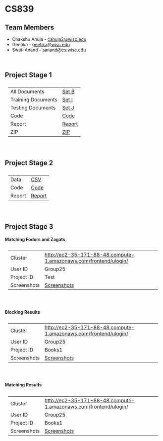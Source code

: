 # CS839
<!DOCTYPE html>
<html>
<body style="margin:25px;">
  <h2>Team Members</h2>
  <ul>
    <li>Chakshu Ahuja - <a href="mailto:cahuja2@wisc.edu">cahuja2@wisc.edu</a></li>
    <li>Geetika - <a href="mailto:geetika@wisc.edu">geetika@wisc.edu</a></li>
    <li>Swati Anand - <a href="mailto:sanand@cs.wisc.edu">sanand@cs.wisc.edu</a></li>
  </ul>
  <br/>
  <h2>Project Stage 1</h2>
  <table style="padding:10px">
    <tr>
      <td>
        All Documents
      </td>
      <td>
        <a href="https://github.com/swatianand56/CS839/tree/master/Stage_1/B">Set B</a>
      </td>
    </tr>
    <tr>
      <td>
        Training Documents
      </td>
      <td>
        <a href="https://github.com/swatianand56/CS839/tree/master/Stage_1/I">Set I</a>
      </td>
    </tr>
    <tr>
      <td>
        Testing Documents
      </td>
      <td>
        <a href="https://github.com/swatianand56/CS839/tree/master/Stage_1/J">Set J</a>
      </td>
    </tr>
    <tr>
      <td>
        Code
      </td>
      <td>
        <a href="https://github.com/swatianand56/CS839/tree/master/Stage_1/">Code</a>
      </td>
    </tr>
    <tr>
      <td>
        Report
      </td>
      <td>
        <a href="https://github.com/swatianand56/CS839/blob/master/Stage_1/report.pdf">Report</a>
      </td>
      <tr>
        <td>
          ZIP
        </td>
        <td>
          <a href="https://github.com/swatianand56/CS839/blob/master/Stage_1/Stage_1.zip">ZIP</a>
        </td>
      </tr>
    </tr>
  </table>
  <br/>
  <h2>Project Stage 2</h2>
  <table style="padding:10px">
    <tr>
      <td>
        Data
      </td>
      <td>
        <a href="https://github.com/swatianand56/CS839/tree/master/Stage_2/data">CSV</a>
      </td>
    </tr>
    <tr>
      <td>
        Code
      </td>
      <td>
        <a href="https://github.com/swatianand56/CS839/tree/master/Stage_2/code">Code</a>
      </td>
    </tr>
    <tr>
      <td>
        Report
      </td>
      <td>
        <a href="https://github.com/swatianand56/CS839/blob/master/Stage_2/report.pdf">Report</a>
      </td>
    </tr>
  </table>
  <br/>
  <h2>Project Stage 3</h2>
  <h4>Matching Fodors and Zagats</h4>
  <table style="padding:10px">
    <tr>
      <td>
        Cluster
      </td>
      <td>
        <a href="http://ec2-35-171-88-48.compute-1.amazonaws.com/frontend/ulogin/">http://ec2-35-171-88-48.compute-1.amazonaws.com/frontend/ulogin/</a>
      </td>
    </tr>
    <tr>
      <td>
        User ID 
      </td>
      <td>
        Group25
      </td>
    </tr>
    <tr>
      <td>
        Project ID
      </td>
      <td>
        Test
      </td>
    </tr>
    <tr>
      <td>
        Screenshots
      </td>
      <td>
        <a href="https://github.com/swatianand56/CS839/blob/master/images/Stage3/">Screenshots</a>
      </td>
    </tr>
  </table>
  <br/>
  <h4>Blocking Results</h4>
  <table style="padding:10px">
    <tr>
      <td>
        Cluster
      </td>
      <td>
        <a href="http://ec2-35-171-88-48.compute-1.amazonaws.com/frontend/ulogin/">http://ec2-35-171-88-48.compute-1.amazonaws.com/frontend/ulogin/</a>
      </td>
    </tr>
    <tr>
      <td>
        User ID 
      </td>
      <td>
        Group25
      </td>
    </tr>
    <tr>
      <td>
        Project ID
      </td>
      <td>
        Books1
      </td>
    </tr>
    <tr>
      <td>
        Screenshots
      </td>
      <td>
        <a href="https://github.com/swatianand56/CS839/blob/master/images/Stage3/blocking/">Screenshots</a>
      </td>
    </tr>
  </table>
  <br/>
  <h4>Matching Results</h4>
  <table style="padding:10px">
    <tr>
      <td>
        Cluster
      </td>
      <td>
        <a href="http://ec2-35-171-88-48.compute-1.amazonaws.com/frontend/ulogin/">http://ec2-35-171-88-48.compute-1.amazonaws.com/frontend/ulogin/</a>
      </td>
    </tr>
    <tr>
      <td>
        User ID 
      </td>
      <td>
        Group25
      </td>
    </tr>
    <tr>
      <td>
        Project ID
      </td>
      <td>
        Books1
      </td>
    </tr>
    <tr>
      <td>
        Screenshots
      </td>
      <td>
        <a href="https://github.com/swatianand56/CS839/blob/master/images/Stage3/matching/">Screenshots</a>
      </td>
    </tr>
  </table>
</body>
</html>
